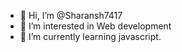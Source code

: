 - 👋 Hi, I’m @Sharansh7417
- 👀 I’m interested in Web development
- 🌱 I’m currently learning javascript.


<!---
Sharansh7417/Sharansh7417 is a ✨ special ✨ repository because its `README.md` (this file) appears on your GitHub profile.
You can click the Preview link to take a look at your changes.
--->
